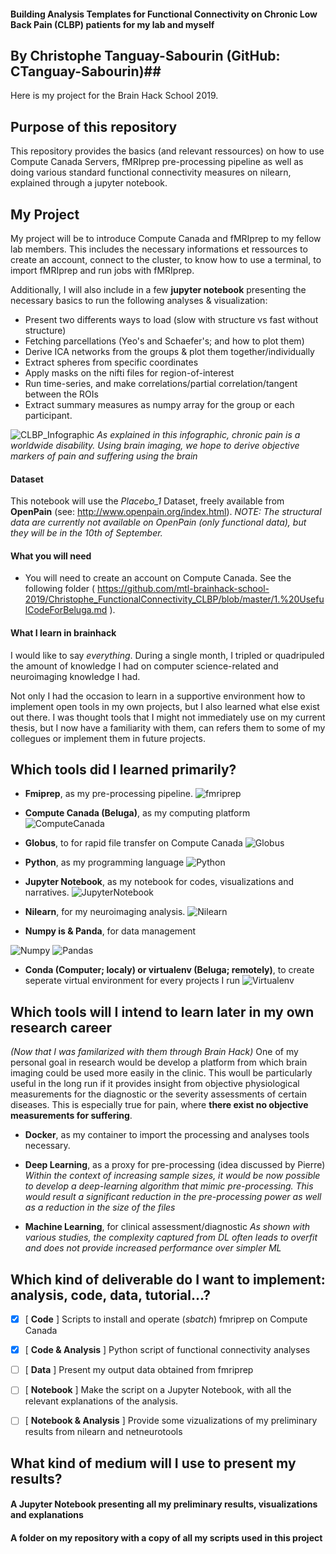 #### Building Analysis Templates for Functional Connectivity on Chronic Low Back Pain (CLBP) patients for my lab and myself ####
## By Christophe Tanguay-Sabourin (GitHub: CTanguay-Sabourin)##

Here is my project for the Brain Hack School 2019. 

## Purpose of this repository ##
This repository provides the basics (and relevant ressources) on how to use Compute Canada Servers, fMRIprep pre-processing pipeline as well as doing various standard functional connectivity measures on nilearn, explained through a jupyter notebook. 

## My Project ##
My project will be to introduce Compute Canada and fMRIprep to my fellow lab members. This includes the necessary informations et ressources to create an account, connect to the cluster, to know how to use a terminal, to import fMRIprep and run jobs with fMRIprep. 

Additionally, I will also include in a few **jupyter notebook** presenting the necessary basics to run the following analyses & visualization: 
- Present two differents ways to load (slow with structure vs fast without structure)
- Fetching parcellations (Yeo's and Schaefer's; and how to plot them)
- Derive ICA networks from the groups & plot them together/individually
- Extract spheres from specific coordinates
- Apply masks on the nifti files for region-of-interest
- Run time-series, and make correlations/partial correlation/tangent between the ROIs
- Extract summary measures as numpy array for the group or each participant.

![CLBP_Infographic](https://github.com/mtl-brainhack-school-2019/Christophe_FunctionalConnectivity_CLBP/blob/master/Christophe_CLBP%20Infographic.png?raw=true)
*As explained in this infographic, chronic pain is a worldwide disability. Using brain imaging, we hope to derive objective markers of pain and suffering using the brain*

#### Dataset ####
This notebook will use the *Placebo_1* Dataset, freely available from **OpenPain** (see: http://www.openpain.org/index.html).
*NOTE: The structural data are currently not available on OpenPain (only functional data), but they will  be in the 10th of September.*

#### What you will need #####
- You will need to create an account on Compute Canada. See the following folder ( https://github.com/mtl-brainhack-school-2019/Christophe_FunctionalConnectivity_CLBP/blob/master/1.%20UsefulCodeForBeluga.md ).

#### What I learn in brainhack #####
I would like to say *everything*. During a single month, I tripled or quadripuled the amount of knowledge I had on computer science-related and neuroimaging knowledge I had.

Not only I had the occasion to learn in a supportive environment how to implement open tools in my own projects, but I also learned what else exist out there. I was thought tools that I might not immediately use on my current thesis, but I now have a familiarity with them, can refers them to some of my collegues or implement them in future projects.

## Which tools did I learned primarily? ##

* **Fmiprep**, as my pre-processing pipeline.
![fmriprep](https://pbs.twimg.com/media/Dbt_hXeVQAEZHTS.jpg)

* **Compute Canada (Beluga)**, as my computing platform
![ComputeCanada](https://www.ace-net.ca/wp-content/uploads/2018/03/Compute_Canada2.png)

* **Globus**, to for rapid file transfer on Compute Canada
![Globus](https://mytechdecisions.com/wp-content/uploads/2019/07/globus_logo_small.png)

* **Python**, as my programming language
![Python](https://content.techgig.com/thumb/msid-67886887,width-860,resizemode-4/How-Developers-use-Python-Programming-Language.jpg?50999)

* **Jupyter Notebook**, as my notebook for codes, visualizations and narratives.
![JupyterNotebook](https://upload.wikimedia.org/wikipedia/commons/thumb/3/38/Jupyter_logo.svg/250px-Jupyter_logo.svg.png)

* **Nilearn**, for my neuroimaging analysis.
![Nilearn](https://danilobzdok.de/wp-content/uploads/sites/521/ni-learn.jpg)

* **Numpy is & Panda**, for data management

![Numpy](https://meshlogic.github.io/posts/jupyter/linear-algebra/linear-algebra-numpy-1/numpy-logo.png)
![Pandas](https://s3-ap-south-1.amazonaws.com/av-blog-media/wp-content/uploads/2018/03/pandas.jpg)

* **Conda (Computer; localy) or virtualenv (Beluga; remotely)**, to create seperate virtual environment for every projects I run
![Virtualenv](https://miro.medium.com/max/750/1*FjqLQ08MEk6jSKxpzjCcVw.jpeg)

## Which tools will I intend to learn later in my own research career ##
*(Now that I was familarized with them through Brain Hack)*
One of my personal goal in research would be develop a platform from which brain imaging could be used more easily in the clinic. This woull be particularly useful in the long run if it provides insight from objective physiological measurements for the diagnostic or the severity assessments of certain diseases. This is especially true for pain, where **there exist no objective measurements for suffering**.

* **Docker**, as my container to import the processing and analyses tools necessary.

* **Deep Learning**, as a proxy for pre-processing (idea discussed by Pierre)
*Within the context of increasing sample sizes, it would be now possible to develop a deep-learning algorithm that mimic pre-processing. This would result a significant reduction in the pre-processing power as well as a reduction in the size of the files*

* **Machine Learning**, for clinical assessment/diagnostic 
*As shown with various studies, the complexity captured from DL often leads to overfit and does not provide increased performance over simpler ML*

## Which kind of deliverable do I want to implement: analysis, code, data, tutorial...? ##

- [x] [ **Code** ] Scripts to install and operate (*sbatch*) fmriprep on Compute Canada

- [x] [ **Code & Analysis** ] Python script of functional connectivity analyses

- [ ] [ **Data** ] Present my output data obtained from fmriprep

- [ ] [ **Notebook** ] Make the script on a Jupyter Notebook, with all the relevant explanations of the analysis.

- [ ] [ **Notebook & Analysis** ] Provide some vizualizations of my preliminary results from nilearn and netneurotools

## What kind of medium will I use to present my results? ##

#### A Jupyter Notebook presenting all my preliminary results, visualizations and explanations ####

#### A folder on my repository with a copy of all my scripts used in this project ####








